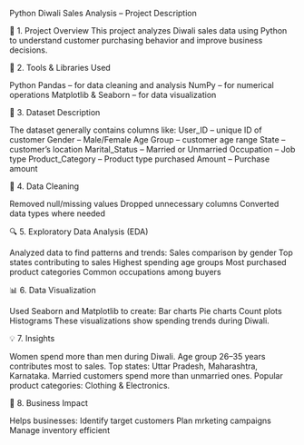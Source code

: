 Python Diwali Sales Analysis – Project Description

📌 1. Project Overview
This project analyzes Diwali sales data using Python to understand customer purchasing behavior and improve business decisions.

🧰 2. Tools & Libraries Used

Python
Pandas – for data cleaning and analysis
NumPy – for numerical operations
Matplotlib & Seaborn – for data visualization

📂 3. Dataset Description

The dataset generally contains columns like:
User_ID – unique ID of customer
Gender – Male/Female
Age Group – customer age range
State – customer’s location
Marital_Status – Married or Unmarried
Occupation – Job type
Product_Category – Product type purchased
Amount – Purchase amount

🧹 4. Data Cleaning

Removed null/missing values
Dropped unnecessary columns
Converted data types where needed

🔍 5. Exploratory Data Analysis (EDA)

Analyzed data to find patterns and trends:
Sales comparison by gender
Top states contributing to sales
Highest spending age groups
Most purchased product categories
Common occupations among buyers

📊 6. Data Visualization

Used Seaborn and Matplotlib to create:
Bar charts
Pie charts
Count plots
Histograms
These visualizations show spending trends during Diwali.

💡 7. Insights

Women spend more than men during Diwali.
Age group 26–35 years contributes most to sales.
Top states: Uttar Pradesh, Maharashtra, Karnataka.
Married customers spend more than unmarried ones.
Popular product categories: Clothing & Electronics.

🎯 8. Business Impact

Helps businesses:
Identify target customers
Plan mrketing campaigns
Manage inventory efficient

